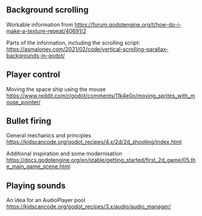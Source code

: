 ## Background scrolling

Workable information from
https://forum.godotengine.org/t/how-do-i-make-a-texture-repeat/40691/2

Parts of the information, including the scrolling script:
https://asmaloney.com/2021/02/code/vertical-scrolling-parallax-backgrounds-in-godot/

## Player control

Moving the space ship using the mouse
https://www.reddit.com/r/godot/comments/11k4e0o/moving_sprites_with_mouse_pointer/

## Bullet firing

General mechanics and principles
https://kidscancode.org/godot_recipes/4.x/2d/2d_shooting/index.html

Additional inspiration and some modernisation
https://docs.godotengine.org/en/stable/getting_started/first_2d_game/05.the_main_game_scene.html

## Playing sounds

An idea for an AudioPlayer pool
https://kidscancode.org/godot_recipes/3.x/audio/audio_manager/
